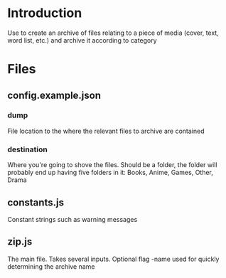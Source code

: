 # Introduction
Use to create an archive of files relating to a piece of media (cover, text, word list, etc.) and archive it according to category

# Files
## config.example.json
### dump
File location to the where the relevant files to archive are contained
### destination
Where you're going to shove the files. Should be a folder, the folder will probably end up having five folders in it: Books, Anime, Games, Other, Drama
## constants.js
Constant strings such as warning messages
## zip.js
The main file. Takes several inputs. Optional flag -name used for quickly determining the archive name